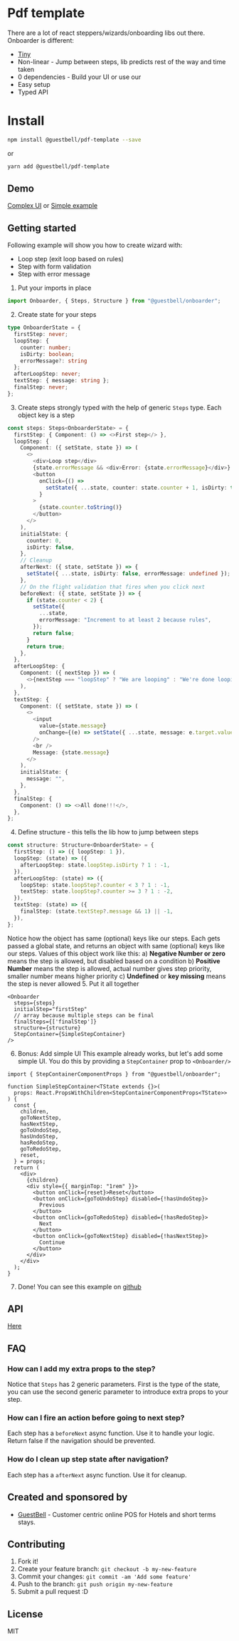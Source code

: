 # Pdf template

There are a lot of react steppers/wizards/onboarding libs out there. Onboarder is different:

- [Tiny](https://bundlephobia.com/result?p=@guestbell/pdf-template@latest)
- Non-linear - Jump between steps, lib predicts rest of the way and time taken
- 0 dependencies - Build your UI or use our
- Easy setup
- Typed API

# Install

```sh
npm install @guestbell/pdf-template --save
```

or

```sh
yarn add @guestbell/pdf-template
```

## Demo

[Complex UI](https://guestbell.github.io/pdf-template/?path=/story/fancy--default) or [Simple example](https://guestbell.github.io/pdf-template/?path=/story/simple--default)

## Getting started

Following example will show you how to create wizard with:
- Loop step (exit loop based on rules)
- Step with form validation
- Step with error message

1. Put your imports in place

```typescript
import Onboarder, { Steps, Structure } from "@guestbell/onboarder";
```
2. Create state for your steps
```typescript
type OnboarderState = {
  firstStep: never;
  loopStep: { 
    counter: number; 
    isDirty: boolean; 
    errorMessage?: string 
  };
  afterLoopStep: never;
  textStep: { message: string };
  finalStep: never;
};
```
3. Create steps strongly typed with the help of generic ```Steps``` type. Each object key is a step
```typescript
const steps: Steps<OnboarderState> = {
  firstStep: { Component: () => <>First step</> },
  loopStep: {
    Component: ({ setState, state }) => (
      <>
        <div>Loop step</div>
        {state.errorMessage && <div>Error: {state.errorMessage}</div>}
        <button
          onClick={() =>
            setState({ ...state, counter: state.counter + 1, isDirty: true })
          }
        >
          {state.counter.toString()}
        </button>
      </>
    ),
    initialState: {
      counter: 0,
      isDirty: false,
    },
    // Cleanup
    afterNext: ({ state, setState }) => {
      setState({ ...state, isDirty: false, errorMessage: undefined });
    },
    // On the flight validation that fires when you click next
    beforeNext: ({ state, setState }) => {
      if (state.counter < 2) {
        setState({
          ...state,
          errorMessage: "Increment to at least 2 because rules",
        });
        return false;
      }
      return true;
    },
  },
  afterLoopStep: {
    Component: ({ nextStep }) => (
      <>{nextStep === "loopStep" ? "We are looping" : "We're done looping."}</>
    ),
  },
  textStep: {
    Component: ({ setState, state }) => (
      <>
        <input
          value={state.message}
          onChange={(e) => setState({ ...state, message: e.target.value })}
        />
        <br />
        Message: {state.message}
      </>
    ),
    initialState: {
      message: "",
    },
  },
  finalStep: {
    Component: () => <>All done!!!</>,
  },
};
```
4. Define structure - this tells the lib how to jump between steps
```typescript
const structure: Structure<OnboarderState> = {
  firstStep: () => ({ loopStep: 1 }),
  loopStep: (state) => ({
    afterLoopStep: state.loopStep.isDirty ? 1 : -1,
  }),
  afterLoopStep: (state) => ({
    loopStep: state.loopStep?.counter < 3 ? 1 : -1,
    textStep: state.loopStep?.counter >= 3 ? 1 : -2,
  }),
  textStep: (state) => ({
    finalStep: (state.textStep?.message && 1) || -1,
  }),
};
```
Notice how the object has same (optional) keys like our steps. Each gets passed a global state, and returns an object with same (optional) keys like our steps. Values of this object work like this:
a) **Negative Number or zero** means the step is allowed, but disabled based on a condition
b) **Positive Number** means the step is allowed, actual number gives step priority, smaller number means higher priority
c) **Undefined** or **key missing** means the step is never allowed 
5. Put it all together
```tsx
<Onboarder
  steps={steps}
  initialStep="firstStep"
  // array because multiple steps can be final
  finalSteps={['finalStep']}
  structure={structure}
  StepContainer={SimpleStepContainer}
/>
```
6. Bonus: Add simple UI
This example already works, but let's add some simple UI. You do this by providing a ```StepContainer``` prop to ```<Onboarder/>```
```tsx
import { StepContainerComponentProps } from "@guestbell/onboarder";

function SimpleStepContainer<TState extends {}>(
  props: React.PropsWithChildren<StepContainerComponentProps<TState>>
) {
  const {
    children,
    goToNextStep,
    hasNextStep,
    goToUndoStep,
    hasUndoStep,
    hasRedoStep,
    goToRedoStep,
    reset,
  } = props;
  return (
    <div>
      {children}
      <div style={{ marginTop: "1rem" }}>
        <button onClick={reset}>Reset</button>
        <button onClick={goToUndoStep} disabled={!hasUndoStep}>
          Previous
        </button>
        <button onClick={goToRedoStep} disabled={!hasRedoStep}>
          Next
        </button>
        <button onClick={goToNextStep} disabled={!hasNextStep}>
          Continue
        </button>
      </div>
    </div>
  );
}
```
7. Done!
You can see this example on [github](https://github.com/guestbell/pdf-template/blob/main/src/example/simple/Simple.tsx)

## API
[Here](https://github.com/guestbell/pdf-template/blob/main/api-docs/modules.md)

## FAQ
### How can I add my extra props to the step?
Notice that ```Steps``` has 2 generic parameters. First is the type of the state, you can use the second generic parameter to introduce extra props to your step.

### How can I fire an action before going to next step?
Each step has a ```beforeNext``` async function. Use it to handle your logic. Return false if the navigation should be prevented.

### How do I clean up step state after navigation?
Each step has a ```afterNext``` async function. Use it for cleanup.

## Created and sponsored by

- [GuestBell](https://guestbell.com/) - Customer centric online POS for Hotels and short terms stays.

## Contributing

1. Fork it!
2. Create your feature branch: `git checkout -b my-new-feature`
3. Commit your changes: `git commit -am 'Add some feature'`
4. Push to the branch: `git push origin my-new-feature`
5. Submit a pull request :D

## License

MIT

